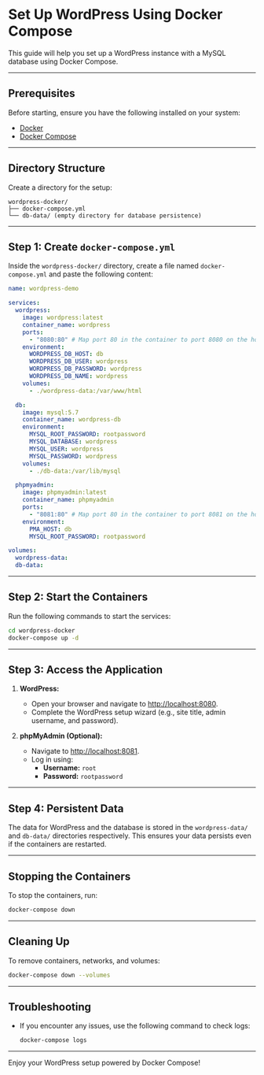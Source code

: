 
# Set Up WordPress Using Docker Compose

This guide will help you set up a WordPress instance with a MySQL database using Docker Compose.

---

## Prerequisites

Before starting, ensure you have the following installed on your system:
- [Docker](https://docs.docker.com/get-docker/)
- [Docker Compose](https://docs.docker.com/compose/install/)

---

## Directory Structure

Create a directory for the setup:
```
wordpress-docker/
├── docker-compose.yml
└── db-data/ (empty directory for database persistence)
```

---

## Step 1: Create `docker-compose.yml`

Inside the `wordpress-docker/` directory, create a file named `docker-compose.yml` and paste the following content:

```yaml
name: wordpress-demo

services:
  wordpress:
    image: wordpress:latest
    container_name: wordpress
    ports:
      - "8080:80" # Map port 80 in the container to port 8080 on the host
    environment:
      WORDPRESS_DB_HOST: db
      WORDPRESS_DB_USER: wordpress
      WORDPRESS_DB_PASSWORD: wordpress
      WORDPRESS_DB_NAME: wordpress
    volumes:
      - ./wordpress-data:/var/www/html

  db:
    image: mysql:5.7
    container_name: wordpress-db
    environment:
      MYSQL_ROOT_PASSWORD: rootpassword
      MYSQL_DATABASE: wordpress
      MYSQL_USER: wordpress
      MYSQL_PASSWORD: wordpress
    volumes:
      - ./db-data:/var/lib/mysql

  phpmyadmin:
    image: phpmyadmin:latest
    container_name: phpmyadmin
    ports:
      - "8081:80" # Map port 80 in the container to port 8081 on the host
    environment:
      PMA_HOST: db
      MYSQL_ROOT_PASSWORD: rootpassword

volumes:
  wordpress-data:
  db-data:
```

---

## Step 2: Start the Containers

Run the following commands to start the services:

```bash
cd wordpress-docker
docker-compose up -d
```

---

## Step 3: Access the Application

1. **WordPress:**
   - Open your browser and navigate to [http://localhost:8080](http://localhost:8080).
   - Complete the WordPress setup wizard (e.g., site title, admin username, and password).

2. **phpMyAdmin (Optional):**
   - Navigate to [http://localhost:8081](http://localhost:8081).
   - Log in using:
     - **Username:** `root`
     - **Password:** `rootpassword`

---

## Step 4: Persistent Data

The data for WordPress and the database is stored in the `wordpress-data/` and `db-data/` directories respectively. This ensures your data persists even if the containers are restarted.

---

## Stopping the Containers

To stop the containers, run:
```bash
docker-compose down
```

---

## Cleaning Up

To remove containers, networks, and volumes:
```bash
docker-compose down --volumes
```

---

## Troubleshooting

- If you encounter any issues, use the following command to check logs:
  ```bash
  docker-compose logs
  ```

---

Enjoy your WordPress setup powered by Docker Compose!
